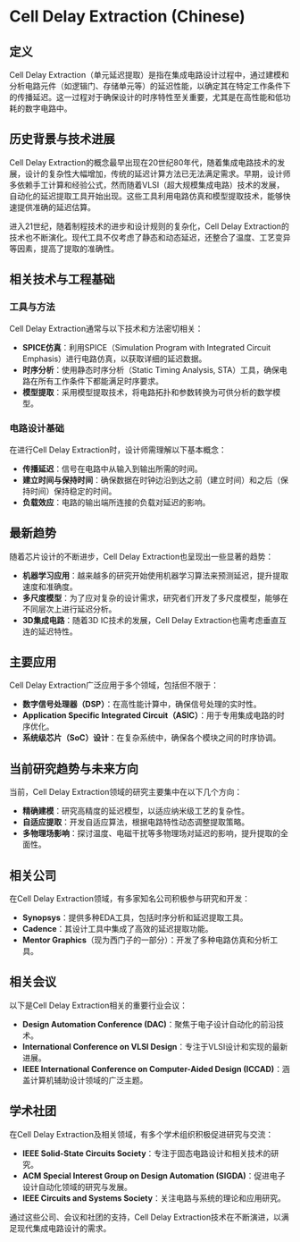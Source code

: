 # Cell Delay Extraction (Chinese)

## 定义

Cell Delay Extraction（单元延迟提取）是指在集成电路设计过程中，通过建模和分析电路元件（如逻辑门、存储单元等）的延迟性能，以确定其在特定工作条件下的传播延迟。这一过程对于确保设计的时序特性至关重要，尤其是在高性能和低功耗的数字电路中。

## 历史背景与技术进展

Cell Delay Extraction的概念最早出现在20世纪80年代，随着集成电路技术的发展，设计的复杂性大幅增加，传统的延迟计算方法已无法满足需求。早期，设计师多依赖手工计算和经验公式，然而随着VLSI（超大规模集成电路）技术的发展，自动化的延迟提取工具开始出现。这些工具利用电路仿真和模型提取技术，能够快速提供准确的延迟估算。

进入21世纪，随着制程技术的进步和设计规则的复杂化，Cell Delay Extraction的技术也不断演化。现代工具不仅考虑了静态和动态延迟，还整合了温度、工艺变异等因素，提高了提取的准确性。

## 相关技术与工程基础

### 工具与方法

Cell Delay Extraction通常与以下技术和方法密切相关：

- **SPICE仿真**：利用SPICE（Simulation Program with Integrated Circuit Emphasis）进行电路仿真，以获取详细的延迟数据。
- **时序分析**：使用静态时序分析（Static Timing Analysis, STA）工具，确保电路在所有工作条件下都能满足时序要求。
- **模型提取**：采用模型提取技术，将电路拓扑和参数转换为可供分析的数学模型。

### 电路设计基础

在进行Cell Delay Extraction时，设计师需理解以下基本概念：

- **传播延迟**：信号在电路中从输入到输出所需的时间。
- **建立时间与保持时间**：确保数据在时钟边沿到达之前（建立时间）和之后（保持时间）保持稳定的时间。
- **负载效应**：电路的输出端所连接的负载对延迟的影响。

## 最新趋势

随着芯片设计的不断进步，Cell Delay Extraction也呈现出一些显著的趋势：

- **机器学习应用**：越来越多的研究开始使用机器学习算法来预测延迟，提升提取速度和准确度。
- **多尺度模型**：为了应对复杂的设计需求，研究者们开发了多尺度模型，能够在不同层次上进行延迟分析。
- **3D集成电路**：随着3D IC技术的发展，Cell Delay Extraction也需考虑垂直互连的延迟特性。

## 主要应用

Cell Delay Extraction广泛应用于多个领域，包括但不限于：

- **数字信号处理器（DSP）**：在高性能计算中，确保信号处理的实时性。
- **Application Specific Integrated Circuit（ASIC）**：用于专用集成电路的时序优化。
- **系统级芯片（SoC）设计**：在复杂系统中，确保各个模块之间的时序协调。

## 当前研究趋势与未来方向

当前，Cell Delay Extraction领域的研究主要集中在以下几个方向：

- **精确建模**：研究高精度的延迟模型，以适应纳米级工艺的复杂性。
- **自适应提取**：开发自适应算法，根据电路特性动态调整提取策略。
- **多物理场影响**：探讨温度、电磁干扰等多物理场对延迟的影响，提升提取的全面性。

## 相关公司

在Cell Delay Extraction领域，有多家知名公司积极参与研究和开发：

- **Synopsys**：提供多种EDA工具，包括时序分析和延迟提取工具。
- **Cadence**：其设计工具中集成了高效的延迟提取功能。
- **Mentor Graphics**（现为西门子的一部分）：开发了多种电路仿真和分析工具。

## 相关会议

以下是Cell Delay Extraction相关的重要行业会议：

- **Design Automation Conference (DAC)**：聚焦于电子设计自动化的前沿技术。
- **International Conference on VLSI Design**：专注于VLSI设计和实现的最新进展。
- **IEEE International Conference on Computer-Aided Design (ICCAD)**：涵盖计算机辅助设计领域的广泛主题。

## 学术社团

在Cell Delay Extraction及相关领域，有多个学术组织积极促进研究与交流：

- **IEEE Solid-State Circuits Society**：专注于固态电路设计和相关技术的研究。
- **ACM Special Interest Group on Design Automation (SIGDA)**：促进电子设计自动化领域的研究与发展。
- **IEEE Circuits and Systems Society**：关注电路与系统的理论和应用研究。

通过这些公司、会议和社团的支持，Cell Delay Extraction技术在不断演进，以满足现代集成电路设计的需求。